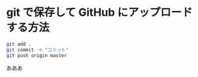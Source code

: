 # git で保存して GitHub にアップロードする方法

```bash
git add .
git commit -m "コミット"
git push origin master
```

あああ
